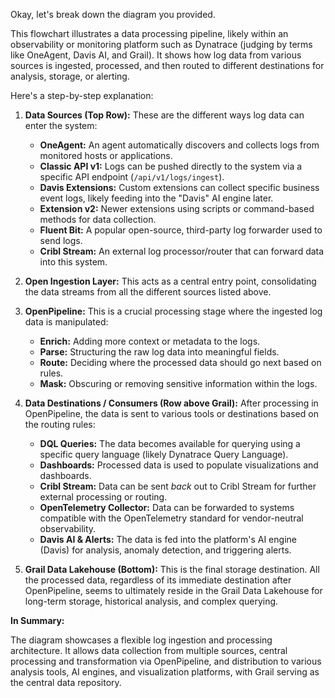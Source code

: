 Okay, let's break down the diagram you provided.

This flowchart illustrates a data processing pipeline, likely within an observability or monitoring platform such as Dynatrace (judging by terms like OneAgent, Davis AI, and Grail). It shows how log data from various sources is ingested, processed, and then routed to different destinations for analysis, storage, or alerting.

Here's a step-by-step explanation:

1.  **Data Sources (Top Row):** These are the different ways log data can enter the system:
    * **OneAgent:** An agent automatically discovers and collects logs from monitored hosts or applications.
    * **Classic API v1:** Logs can be pushed directly to the system via a specific API endpoint (`/api/v1/logs/ingest`).
    * **Davis Extensions:** Custom extensions can collect specific business event logs, likely feeding into the "Davis" AI engine later.
    * **Extension v2:** Newer extensions using scripts or command-based methods for data collection.
    * **Fluent Bit:** A popular open-source, third-party log forwarder used to send logs.
    * **Cribl Stream:** An external log processor/router that can forward data into this system.

2.  **Open Ingestion Layer:** This acts as a central entry point, consolidating the data streams from all the different sources listed above.

3.  **OpenPipeline:** This is a crucial processing stage where the ingested log data is manipulated:
    * **Enrich:** Adding more context or metadata to the logs.
    * **Parse:** Structuring the raw log data into meaningful fields.
    * **Route:** Deciding where the processed data should go next based on rules.
    * **Mask:** Obscuring or removing sensitive information within the logs.

4.  **Data Destinations / Consumers (Row above Grail):** After processing in OpenPipeline, the data is sent to various tools or destinations based on the routing rules:
    * **DQL Queries:** The data becomes available for querying using a specific query language (likely Dynatrace Query Language).
    * **Dashboards:** Processed data is used to populate visualizations and dashboards.
    * **Cribl Stream:** Data can be sent *back* out to Cribl Stream for further external processing or routing.
    * **OpenTelemetry Collector:** Data can be forwarded to systems compatible with the OpenTelemetry standard for vendor-neutral observability.
    * **Davis AI & Alerts:** The data is fed into the platform's AI engine (Davis) for analysis, anomaly detection, and triggering alerts.

5.  **Grail Data Lakehouse (Bottom):** This is the final storage destination. All the processed data, regardless of its immediate destination after OpenPipeline, seems to ultimately reside in the Grail Data Lakehouse for long-term storage, historical analysis, and complex querying.

**In Summary:**

The diagram showcases a flexible log ingestion and processing architecture. It allows data collection from multiple sources, central processing and transformation via OpenPipeline, and distribution to various analysis tools, AI engines, and visualization platforms, with Grail serving as the central data repository.
